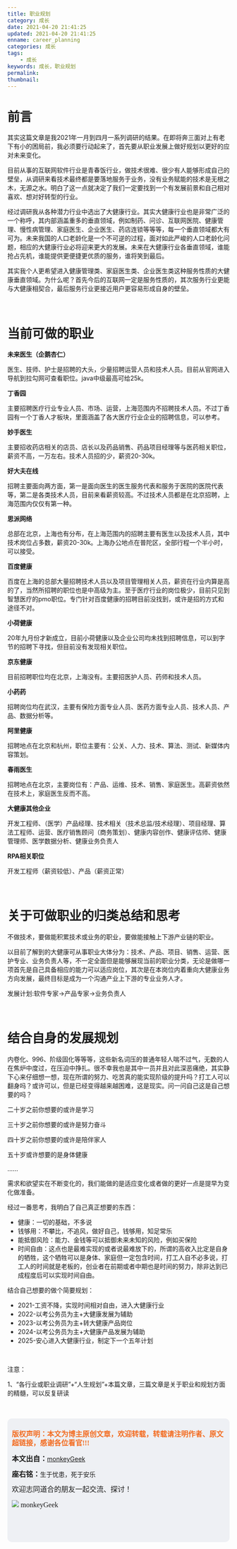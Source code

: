 ```yaml
---
title: 职业规划
category: 成长
date: 2021-04-20 21:41:25
updated: 2021-04-20 21:41:25
enname: career_planning
categories: 成长
tags:
	- 成长
keywords: 成长，职业规划
permalink:
thumbnail:
---
```


# 前言

其实这篇文章是我2021年一月到四月一系列调研的结果。<!--more-->在即将奔三面对上有老下有小的困局前，我必须要行动起来了，首先要从职业发展上做好规划以更好的应对未来变化。

目前从事的互联网软件行业是青春饭行业，做技术很难、很少有人能够形成自己的壁垒，从调研来看技术最终都是要落地服务于业务，没有业务赋能的技术是无根之木，无源之水。明白了这一点就决定了我们一定要找到一个有发展前景和自己相对喜欢、想对好转型的行业。

经过调研我从各种潜力行业中选出了大健康行业。其实大健康行业也是非常广泛的一个称呼，其内部涵盖重多的垂直领域，例如制药、问诊、互联网医院、健康管理、慢性病管理、家庭医生、企业医生、药店连锁等等等，每一个垂直领域都大有可为。未来我国的人口老龄化是一个不可逆的过程，面对如此严峻的人口老龄化问题，相应的大健康行业必将迎来更大的发展。未来在大健康行业各垂直领域，谁能抢占先机，谁能提供更便捷更优质的服务，谁将笑到最后。

其实我个人更希望进入健康管理类、家庭医生类、企业医生类这种服务性质的大健康垂直领域。为什么呢？首先今后的互联网一定是服务性质的，其次服务行业更能与大健康相契合，最后服务行业更接近用户更容易形成自身的壁垒。

</br>

# 当前可做的职业

**未来医生（企鹅杏仁）**

医生、技师、护士是招聘的大头，少量招聘运营人员和技术人员。目前从官网进入导航到拉勾网可查看职位。java中级最高可给25k。



**丁香园**

主要招聘医疗行业专业人员、市场、运营，上海范围内不招聘技术人员。不过丁香园有一个丁香人才板块，里面涵盖了各大医疗行业企业的招聘信息，可以参考。



**妙手医生**

主要招收药店相关的店员、店长以及药品销售、药品项目经理等与医药相关职位，薪资不高，一万左右。技术人员招的少，薪资20-30k。



**好大夫在线**

招聘主要面向两方面，第一是面向医生的医生服务代表和服务于医院的医院代表等，第二是各类技术人员，目前来看薪资较高。不过技术人员都是在北京招聘，上海范围内仅仅有第一种。



**思派网络**

总部在北京，上海也有分布，在上海范围内的招聘主要有医生以及技术人员，其中技术岗位占多数，薪资20-30k。上海办公地点在普陀区，全部行程一个半小时，可以接受。



**百度健康**

百度在上海的总部大量招聘技术人员以及项目管理相关人员，薪资在行业内算是高的了，当然所招聘的职位也是中高级为主。至于医疗行业的岗位极少，目前只见到智慧医疗的pmo职位。专门针对百度健康的招聘目前没找到，或许是招的方式和途径不对。



**小荷健康**

20年九月份才新成立，目前小荷健康以及企业公司均未找到招聘信息，可以到字节的招聘下寻找，但目前没有发现相关职位。



**京东健康**

目前招聘职位均在北京，上海没有。主要招医护人员、药师和技术人员。



**小药药**

招聘岗位均在武汉，主要有保险方面专业人员、医药方面专业人员、技术人员、产品、数据分析等。



**阿里健康**

招聘地点在北京和杭州，职位主要有：公关、人力、技术、算法、测试、新媒体内容策划。



**春雨医生**

招聘地点在北京，主要岗位有：产品、运维、技术、销售、家庭医生。高薪资依然在技术上，家庭医生反而不高。



**大健康其他企业**

开发工程师、（医学）产品经理、技术相关（技术总监/技术经理）、项目经理、算法工程师、运营、医疗销售顾问（商务策划）、健康内容创作、健康评估师、健康管理师、医学数据分析、健康业务负责人



**RPA相关职位**

开发工程师（薪资较低）、产品（薪资正常）



</br>

# 关于可做职业的归类总结和思考

不做技术，要做能积累技术或业务的职业，要做能接触上下游产业链的职业。

以目前了解到的大健康可从事职业大体分为：技术、产品、项目、销售、运营、医护专业、业务负责人等，不一定全面但是能够展现当前的职业分类，无论是做哪一项首先是自己具备相应的能力可以适应岗位，其次是在本岗位内着重向大健康业务方向发展，最终目标是成为一个沟通产业上下游的专业业务人才。

发展计划:软件专家->产品专家->业务负责人



</br>

# 结合自身的发展规划

内卷化、996、阶级固化等等等，这些新名词压的普通年轻人喘不过气，无数的人在焦炉中度过，在压迫中挣扎。很不幸我也是其中一员并且对此深恶痛绝，其实静下心来仔细想一想，现在所谓的努力、吃苦真的能实现阶级的提升吗？打工人可以翻身吗？或许可以，但是已经变得越来越困难，这是现实。问一问自己这是自己想要的吗？

二十岁之前你想要的或许是学习

三十岁之前你想要的或许是努力奋斗

四十岁之前你想要的或许是陪伴家人

五十岁或许想要的是身体健康

......

需求和欲望实在不断变化的，我们能做的是适应变化或者做的更好一点是提早为变化做准备。

经过一番思考，我明白了自己真正想要的东西：

- 健康：一切的基础，不多说
- 钱够用：不攀比，不追风，做好自己，钱够用，知足常乐
- 能抵御风险：能力、金钱等可以抵御未来未知的风险，例如买保险
- 时间自由：这点也是最难实现的或者说最难放下的，所谓的高收入比定是自身的牺牲，这个牺牲可以是身体、家庭但一定包含时间，打工人自不必多说，打工人的时间就是老板的，创业者在前期或者中期也是时间的努力，除非达到已成程度后可以实现时间自由。



结合自己想要的做个简要规划：

- 2021-工资不降，实现时间相对自由，进入大健康行业
- 2022-以考公务员为主+大健康发展为辅助
- 2023-以考公务员为主+转大健康产品岗位
- 2024-以考公务员为主+大健康产品发展为辅助
- 2025-安心进入大健康行业，制定下一个五年计划



</br>

注意：

1、“各行业或职业调研”+“人生规划”+本篇文章，三篇文章是关于职业和规划方面的精髓，可以反复研读



</br>

</br>

<script>
var _hmt = _hmt || [];
(function() {
  var hm = document.createElement("script");
  hm.src = "https://hm.baidu.com/hm.js?2f798e6b269c8a40f12bef25d7f1876d";
  var s = document.getElementsByTagName("script")[0]; 
  s.parentNode.insertBefore(hm, s);
})();
</script>

<div style="height:260px; background-color:rgb(238,240,244); padding:10px;border-radius:10px;">
    <p style="color:#f36c21;font:bold 16px/20px 'kaiTi';">
      版权声明：本文为博主原创文章，欢迎转载，转载请注明作者、原文超链接，感谢各位看官!!!
    </p>
    <p>
      <span style="font:bold 16px/20px 'kaiTi';">本文出自：</span><a href="https://monkeyGeek369.github.io">monkeyGeek</a> 
    </p>
    <p>
      <span style="font:bold 16px/20px 'kaiTi';">座右铭：</span><span>生于忧患，死于安乐</span> 
    </p>
    <p>
      <span style="font:16px/20px 'kaiTi';">欢迎志同道合的朋友一起交流、探讨！</span> 
    </p>
    <img style="height:auto; width:auto;flot:left;" src="../../../../image/monkey64.png" /><span style="font:16px/20px 'kaiTi';flot:left;">   monkeyGeek</span>


